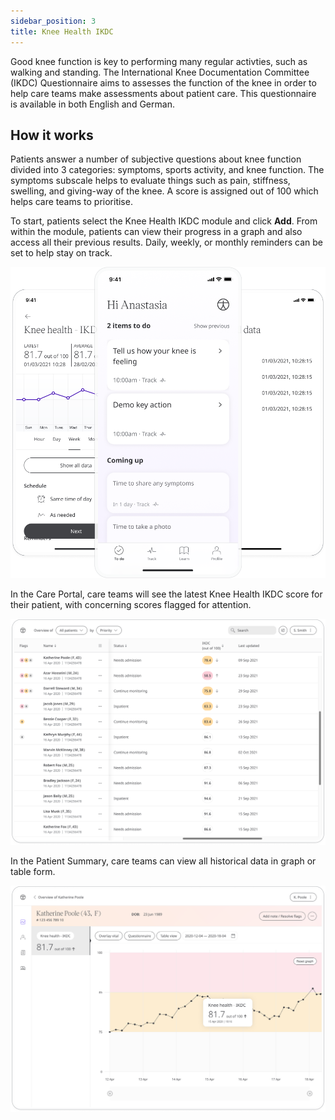 ```yaml
---
sidebar_position: 3
title: Knee Health IKDC
---
```


Good knee function is key to performing many regular activties, such as walking and standing. The International Knee Documentation Committee (IKDC) Questionnaire aims to assesses the function of the knee in order to help care teams make assessments about patient care. This questionnaire is available in both English and German.

## How it works

Patients answer a number of subjective questions about knee function divided into 3 categories: symptoms, sports activity, and knee function. The symptoms subscale helps to evaluate things such as pain, stiffness, swelling, and giving-way of the knee. A score is assigned out of 100 which helps care teams to prioritise. 

To start, patients select the Knee Health IKDC module and click **Add**. From within the module, patients can view their progress in a graph and also access all their previous results. Daily, weekly, or monthly reminders can be set to help stay on track.

![International Knee Documentation Committee in Huma Care App](./assets/knee-health-ikdc.png)

In the Care Portal, care teams will see the latest Knee Health IKDC score for their patient, with concerning scores flagged for attention.

![Clinician view of International Knee Documentation Committee](./assets/cp-patient-list-ikdc.png)

In the Patient Summary, care teams can view all historical data in graph or table form.

![Clinician view of International Knee Documentation Committee](./assets/cp-module-details-ikdc.png)
